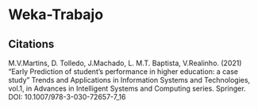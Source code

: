 # Weka-Trabajo

## Citations
M.V.Martins, D. Tolledo, J.Machado, L. M.T. Baptista, V.Realinho. (2021) “Early Prediction of student’s performance in higher education: a case study” Trends and Applications in Information Systems and Technologies, vol.1, in Advances in Intelligent Systems and Computing series. Springer. DOI: 10.1007/978-3-030-72657-7_16